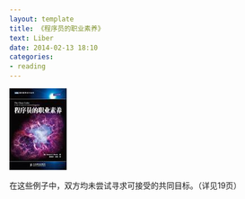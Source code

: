 ```yaml
---
layout: template
title: 《程序员的职业素养》
text: Liber
date: 2014-02-13 18:10
categories:
- reading
---
```


<img style="padding-right: 10px;" src="/images/reading/58.jpg" />

在这些例子中，双方均未尝试寻求可接受的共同目标。（详见19页）









